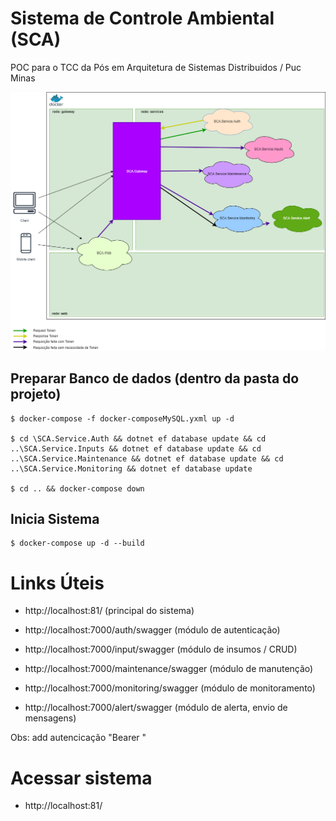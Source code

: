 # Sistema de Controle Ambiental (SCA)
POC para o TCC da Pós em Arquitetura de Sistemas Distribuidos / Puc Minas

![alt text](https://raw.githubusercontent.com/alansvieceli/tcc-pos-poc-sca/master/diagrama.png)

## Preparar Banco de dados (dentro da pasta do projeto)

```
$ docker-compose -f docker-composeMySQL.yxml up -d

$ cd \SCA.Service.Auth && dotnet ef database update && cd ..\SCA.Service.Inputs && dotnet ef database update && cd ..\SCA.Service.Maintenance && dotnet ef database update && cd ..\SCA.Service.Monitoring && dotnet ef database update

$ cd .. && docker-compose down
```

## Inicia Sistema

```
$ docker-compose up -d --build
```

# Links Úteis


- http://localhost:81/  (principal do sistema)

- http://localhost:7000/auth/swagger (módulo de autenticação)
- http://localhost:7000/input/swagger (módulo de insumos / CRUD)
- http://localhost:7000/maintenance/swagger (módulo de manutenção)
- http://localhost:7000/monitoring/swagger (módulo de monitoramento)
- http://localhost:7000/alert/swagger (módulo de alerta, envio de mensagens)

Obs: add autencicação "Bearer <token>"


# Acessar sistema

- http://localhost:81/

